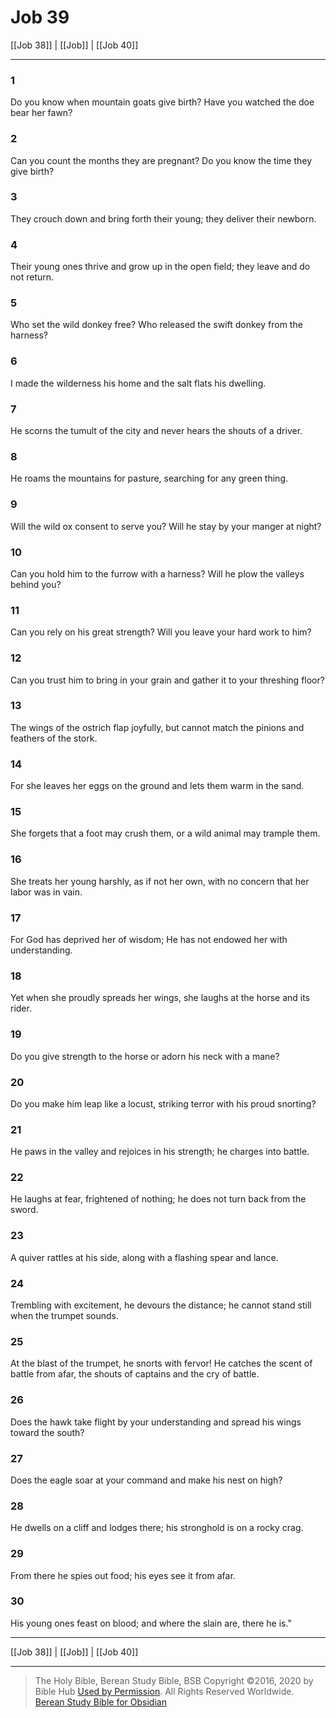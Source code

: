 # Job 39

[[Job 38]] | [[Job]] | [[Job 40]]

---

### 1
Do you know when mountain goats give birth? Have you watched the doe bear her fawn?

### 2
Can you count the months they are pregnant? Do you know the time they give birth?

### 3
They crouch down and bring forth their young; they deliver their newborn.

### 4
Their young ones thrive and grow up in the open field; they leave and do not return.

### 5
Who set the wild donkey free? Who released the swift donkey from the harness?

### 6
I made the wilderness his home and the salt flats his dwelling.

### 7
He scorns the tumult of the city and never hears the shouts of a driver.

### 8
He roams the mountains for pasture, searching for any green thing.

### 9
Will the wild ox consent to serve you? Will he stay by your manger at night?

### 10
Can you hold him to the furrow with a harness? Will he plow the valleys behind you?

### 11
Can you rely on his great strength? Will you leave your hard work to him?

### 12
Can you trust him to bring in your grain and gather it to your threshing floor?

### 13
The wings of the ostrich flap joyfully, but cannot match the pinions and feathers of the stork.

### 14
For she leaves her eggs on the ground and lets them warm in the sand.

### 15
She forgets that a foot may crush them, or a wild animal may trample them.

### 16
She treats her young harshly, as if not her own, with no concern that her labor was in vain.

### 17
For God has deprived her of wisdom; He has not endowed her with understanding.

### 18
Yet when she proudly spreads her wings, she laughs at the horse and its rider.

### 19
Do you give strength to the horse or adorn his neck with a mane?

### 20
Do you make him leap like a locust, striking terror with his proud snorting?

### 21
He paws in the valley and rejoices in his strength; he charges into battle.

### 22
He laughs at fear, frightened of nothing; he does not turn back from the sword.

### 23
A quiver rattles at his side, along with a flashing spear and lance.

### 24
Trembling with excitement, he devours the distance; he cannot stand still when the trumpet sounds.

### 25
At the blast of the trumpet, he snorts with fervor! He catches the scent of battle from afar, the shouts of captains and the cry of battle.

### 26
Does the hawk take flight by your understanding and spread his wings toward the south?

### 27
Does the eagle soar at your command and make his nest on high?

### 28
He dwells on a cliff and lodges there; his stronghold is on a rocky crag.

### 29
From there he spies out food; his eyes see it from afar.

### 30
His young ones feast on blood; and where the slain are, there he is."

---

[[Job 38]] | [[Job]] | [[Job 40]]

---

> The Holy Bible, Berean Study Bible, BSB
> Copyright &copy;2016, 2020 by Bible Hub
> [Used by Permission](https://berean.bible/terms.htm). All Rights Reserved Worldwide.
> [Berean Study Bible for Obsidian](https://github.com/gapmiss/berean-study-bible-for-obsidian)</small>

